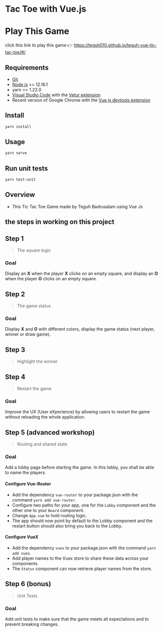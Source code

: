 # Tac Toe with Vue.js 
# Play This Game 
click this link to play this game 👉 https://teguh010.github.io/teguh-vue-tic-tac-toe/#/


## Requirements

- [Git](https://git-scm.com/)
- [Node.js](https://nodejs.org/en/) >= 12.16.1
- yarn >= 1.22.0
- [Visual Studio Code](https://code.visualstudio.com/) with the [Vetur extension](https://marketplace.visualstudio.com/items?itemName=octref.vetur)
- Recent version of Google Chrome with the [Vue.js devtools extension](https://chrome.google.com/webstore/detail/vuejs-devtools/nhdogjmejiglipccpnnnanhbledajbpd)

## Install

```bash
yarn install
```

## Usage

```bash
yarn serve
```

## Run unit tests

```bash
yarn test:unit
```

##  Overview

- This Tic Tac Toe Game made by Teguh Badrusalam using Vue Js


## the steps in working on this project

##  Step 1

> The square logic

### Goal

Display an **X** when the player **X** clicks on an empty square, and display an **O** when the player **O** clicks on an empty square.


##  Step 2

> The game status

### Goal

Display **X** and **O** with different colors, display the game status (next player, winner or draw game).


##  Step 3

> Highlight the winner


##  Step 4

> Restart the game

### Goal

Improve the UX (User eXperience) by allowing users to restart the game without reloading the whole application.


##  Step 5 (advanced workshop)

> Routing and shared state

### Goal

Add a lobby page before starting the game. In this lobby, you shall be able to name the players.


#### Configure Vue-Router

- Add the dependency `vue-router` to your package.json with the command `yarn add vue-router`.
- Configure two paths for your app, one for the `Lobby` component and the other one to your `Board` component.
- Change `App.vue` to hold routing logic.
- The app should now point by default to the Lobby component and the restart button should also bring you back to the Lobby.

#### Configure VueX

- Add the dependency `vuex` to your package.json with the command `yarn add vuex`.
- Add player names to the Vuex store to share these data across your components.
- The `Status` component can now retrieve player names from the store.

##  Step 6 (bonus)

> Unit Tests

### Goal

Add unit tests to make sure that the game meets all expectations and to prevent breaking changes.


